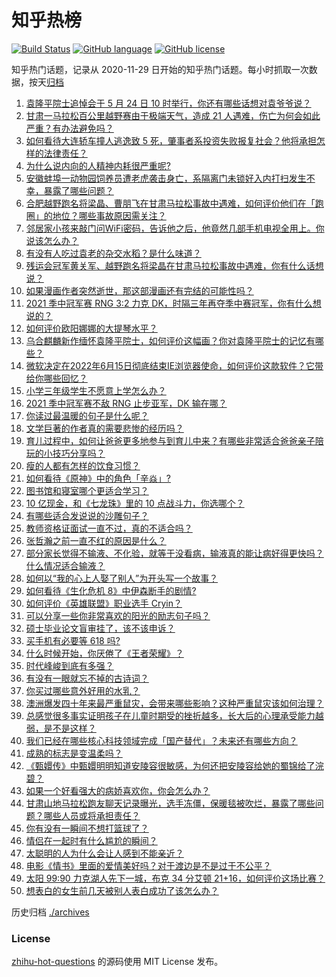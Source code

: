 # 知乎热榜
[![Build Status](https://github.com/ToWeLong/zhihu-hot-questions/workflows/CI/badge.svg)](https://github.com/ToWeLong/zhihu-hot-questions/actions)
[![GitHub language](https://img.shields.io/badge/language-golang-orange.svg)](https://golang.org/)
[![GitHub license](https://img.shields.io/github/license/ToWeLong/zhihu-hot-questions)](https://github.com/ToWeLong/zhihu-hot-questions/blob/main/LICENSE)

知乎热门话题，记录从 2020-11-29 日开始的知乎热门话题。每小时抓取一次数据，按天[归档](./archives)

<!-- BEGIN -->

1. [袁隆平院士追悼会于 5 月 24 日 10 时举行，你还有哪些话想对袁爷爷说？](https://www.zhihu.com/question/461057842)
1. [甘肃一马拉松百公里越野赛由于极端天气，造成 21 人遇难，伤亡为何会如此严重？有办法避免吗？](https://www.zhihu.com/question/460921357)
1. [如何看待大连轿车撞人逃逸致 5 死，肇事者系投资失败报复社会？他将承担怎样的法律责任？](https://www.zhihu.com/question/460975066)
1. [为什么说内向的人精神内耗很严重呢?](https://www.zhihu.com/question/438833344)
1. [安徽蚌埠一动物园饲养员遭老虎袭击身亡，系隔离门未锁好入内打扫发生不幸，暴露了哪些问题？](https://www.zhihu.com/question/461014605)
1. [合肥越野跑名将梁晶、曹朋飞在甘肃马拉松事故中遇难，如何评价他们在「跑圈」的地位？哪些事故原因需关注？](https://www.zhihu.com/question/461006549)
1. [邻居家小孩来敲门问WiFi密码，告诉他之后，他竟然几部手机电视全用上。你说该怎么办？](https://www.zhihu.com/question/331281360)
1. [有没有人吃过袁老的杂交水稻？是什么味道？](https://www.zhihu.com/question/387581217)
1. [残运会冠军黄关军、越野跑名将梁晶在甘肃马拉松事故中遇难，你有什么话想说？](https://www.zhihu.com/question/460968811)
1. [如果漫画作者突然逝世，那这部漫画还有完结的可能性吗？](https://www.zhihu.com/question/460464213)
1. [2021 季中冠军赛 RNG 3:2 力克 DK，时隔三年再夺季中赛冠军，你有什么想说的？](https://www.zhihu.com/question/461037428)
1. [如何评价欧阳娜娜的大提琴水平？](https://www.zhihu.com/question/24905791)
1. [乌合麒麟新作缅怀袁隆平院士，如何评价这幅画？你对袁隆平院士的记忆有哪些？](https://www.zhihu.com/question/460974262)
1. [微软决定在2022年6月15日彻底结束IE浏览器使命，如何评价这款软件？它带给你哪些回忆？](https://www.zhihu.com/question/460468482)
1. [小学三年级学生不愿意上学怎么办？](https://www.zhihu.com/question/294090819)
1. [2021 季中冠军赛不敌 RNG 止步亚军，DK 输在哪？](https://www.zhihu.com/question/461080204)
1. [你读过最温暖的句子是什么呢？](https://www.zhihu.com/question/459103089)
1. [文学巨著的作者真的需要悲惨的经历吗？](https://www.zhihu.com/question/460887760)
1. [育儿过程中，如何让爸爸更多地参与到育儿中来？有哪些非常适合爸爸亲子陪玩的小技巧分享吗？](https://www.zhihu.com/question/460025389)
1. [瘦的人都有怎样的饮食习惯？](https://www.zhihu.com/question/297324329)
1. [如何看待《原神》中的角色「辛焱」?](https://www.zhihu.com/question/460105419)
1. [图书馆和寝室哪个更适合学习？](https://www.zhihu.com/question/459749773)
1. [10 亿现金，和《七龙珠》里的 10 点战斗力，你选哪个？](https://www.zhihu.com/question/460173231)
1. [有哪些适合发说说的沙雕句子？](https://www.zhihu.com/question/363265841)
1. [教师资格证面试一直不过，真的不适合吗？](https://www.zhihu.com/question/460195699)
1. [张哲瀚之前一直不红的原因是什么？](https://www.zhihu.com/question/460716232)
1. [部分家长觉得不输液、不化验，就等于没看病，输液真的能让病好得更快吗？什么情况适合输液？](https://www.zhihu.com/question/458588694)
1. [如何以“我的心上人娶了别人”为开头写一个故事？](https://www.zhihu.com/question/439648415)
1. [如何看待《生化危机 8》中伊森断手的剧情?](https://www.zhihu.com/question/458175918)
1. [如何评价《英雄联盟》职业选手 Cryin？](https://www.zhihu.com/question/314822598)
1. [可以分享一些你非常喜欢的阳光的励志句子吗？](https://www.zhihu.com/question/459087332)
1. [硕士毕业论文盲审挂了，该不该申诉？](https://www.zhihu.com/question/398964694)
1. [买手机有必要等 618 吗?](https://www.zhihu.com/question/457283212)
1. [什么时候开始，你厌倦了《王者荣耀》？](https://www.zhihu.com/question/459401567)
1. [时代峰峻到底有多强？](https://www.zhihu.com/question/459886563)
1. [有没有一眼就忘不掉的古诗词？](https://www.zhihu.com/question/442263225)
1. [你买过哪些意外好用的水乳？](https://www.zhihu.com/question/343179934)
1. [澳洲爆发四十年来最严重鼠灾，会带来哪些影响？这种严重鼠灾该如何治理？](https://www.zhihu.com/question/460691340)
1. [总感觉很多事实证明孩子在儿童时期受的挫折越多，长大后的心理承受能力越弱，是不是这样？](https://www.zhihu.com/question/266704437)
1. [我们已经在哪些核心科技领域完成「国产替代」？未来还有哪些方向？](https://www.zhihu.com/question/459893257)
1. [成熟的标志是变温柔吗？](https://www.zhihu.com/question/458040513)
1. [《甄嬛传》中甄嬛明明知道安陵容很敏感，为何还把安陵容给她的蜀锦给了浣碧？](https://www.zhihu.com/question/325114276)
1. [如果一个好看强大的病娇喜欢你，你会怎么办？](https://www.zhihu.com/question/361078749)
1. [甘肃山地马拉松跑友聊天记录曝光，选手冻僵，保暖毯被吹烂，暴露了哪些问题？哪些人员或将承担责任？](https://www.zhihu.com/question/460936873)
1. [你有没有一瞬间不想打篮球了？](https://www.zhihu.com/question/456341403)
1. [情侣在一起时有什么尴尬的瞬间？](https://www.zhihu.com/question/58489668)
1. [太聪明的人为什么会让人感到不能亲近？](https://www.zhihu.com/question/449801792)
1. [电影《情书》里面的爱情美好吗？对于渡边是不是过于不公平？](https://www.zhihu.com/question/311035807)
1. [太阳 99:90 力克湖人先下一城，布克 34 分艾顿 21+16，如何评价这场比赛？](https://www.zhihu.com/question/461082867)
1. [想表白的女生前几天被别人表白成功了该怎么办？](https://www.zhihu.com/question/457390121)

<!-- END -->

历史归档 [./archives](./archives)


### License
[zhihu-hot-questions](https://github.com/towelong/zhihu-hot-questions) 的源码使用 MIT License 发布。